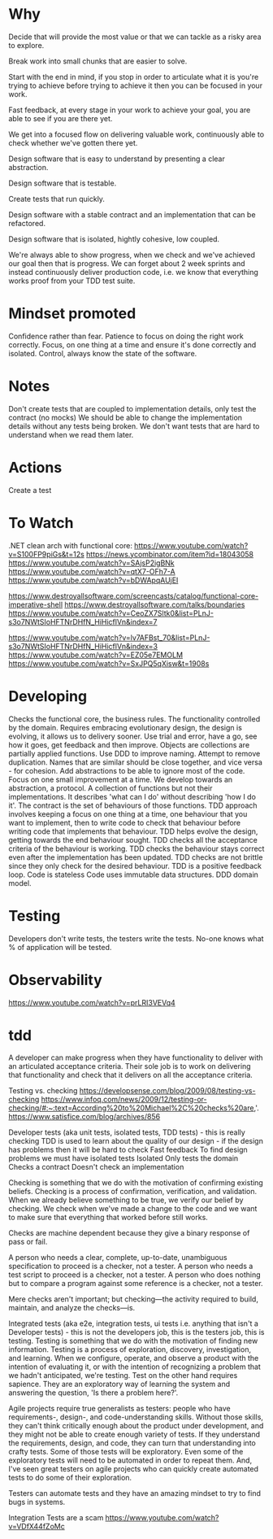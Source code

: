 # Why

Decide that will provide the most value or that we can tackle as a risky area to explore.

Break work into small chunks that are easier to solve.

Start with the end in mind, if you stop in order to articulate what it is you're trying to achieve before trying to achieve it then you can be focused in your work.

Fast feedback, at every stage in your work to achieve your goal, you are able to see if you are there yet.

We get into a focused flow on delivering valuable work, continuously able to check whether we've gotten there yet.

Design software that is easy to understand by presenting a clear abstraction.

Design software that is testable.

Create tests that run quickly.

Design software with a stable contract and an implementation that can be refactored.

Design software that is isolated, hightly cohesive, low coupled.

We're always able to show progress, when we check and we've achieved our goal then that is progress. We can forget about 2 week sprints and instead continuously deliver production code, i.e. we know that everything works proof from your TDD test suite.

# Mindset promoted

Confidence rather than fear.
Patience to focus on doing the right work correctly.
Focus, on one thing at a time and ensure it's done correctly and isolated.
Control, always know the state of the software.

# Notes

Don't create tests that are coupled to implementation details, only test the contract (no mocks)
We should be able to change the implementation details without any tests being broken.
We don't want tests that are hard to understand when we read them later.

# Actions

Create a test

# To Watch

.NET clean arch with functional core:
https://www.youtube.com/watch?v=S100FP9piGs&t=12s
https://news.ycombinator.com/item?id=18043058
https://www.youtube.com/watch?v=SAjsP2igBNk
https://www.youtube.com/watch?v=qtX7-OFh7-A
https://www.youtube.com/watch?v=bDWApqAUjEI

https://www.destroyallsoftware.com/screencasts/catalog/functional-core-imperative-shell
https://www.destroyallsoftware.com/talks/boundaries
https://www.youtube.com/watch?v=CeoZX7Sltk0&list=PLnJ-s3o7NWtSIoHFTNrDHfN_HiHicflVn&index=7

https://www.youtube.com/watch?v=lv7AFBst_70&list=PLnJ-s3o7NWtSIoHFTNrDHfN_HiHicflVn&index=3
https://www.youtube.com/watch?v=EZ05e7EMOLM
https://www.youtube.com/watch?v=SxJPQ5qXisw&t=1908s

# Developing

Checks the functional core, the business rules. The functionality controlled by the domain.
Requires embracing evolutionary design, the design is evolving, it allows us to delivery sooner.
Use trial and error, have a go, see how it goes, get feedback and then improve.
Objects are collections are partially applied functions.
Use DDD to improve naming.
Attempt to remove duplication.
Names that are similar should be close together, and vice versa - for cohesion.
Add abstractions to be able to ignore most of the code.
Focus on one small improvement at a time.
We develop towards an abstraction, a protocol. A collection of functions but not their implementations. It describes 'what can I do' without describing 'how I do it'.
The contract is the set of behaviours of those functions.
TDD approach involves keeping a focus on one thing at a time, one behaviour that you want to implement, then to write code to check that behaviour before writing code that implements that behaviour.
TDD helps evolve the design, getting towards the end behaviour sought.
TDD checks all the acceptance criteria of the behaviour is working.
TDD checks the behaviour stays correct even after the implementation has been updated.
TDD checks are not brittle since they only check for the desired behaviour.
TDD is a positive feedback loop.
Code is stateless
Code uses immutable data structures.
DDD domain model.

# Testing

Developers don't write tests, the testers write the tests.
No-one knows what % of application will be tested.

# Observability

https://www.youtube.com/watch?v=prLRI3VEVq4

# tdd

A developer can make progress when they have functionality to deliver with an articulated acceptance criteria. Their sole job is to work on delivering that functionality and check that it delivers on all the acceptance criteria.

Testing vs. checking
https://developsense.com/blog/2009/08/testing-vs-checking
https://www.infoq.com/news/2009/12/testing-or-checking/#:~:text=According%20to%20Michael%2C%20checks%20are,'.
https://www.satisfice.com/blog/archives/856

Developer tests (aka unit tests, isolated tests, TDD tests) - this is really checking
TDD is used to learn about the quality of our design - if the design has problems then it will be hard to check
Fast feedback
To find design problems we must have isolated tests
Isolated
Only tests the domain
Checks a contract
Doesn't check an implementation

Checking is something that we do with the motivation of confirming existing beliefs. Checking is a process of confirmation, verification, and validation. When we already believe something to be true, we verify our belief by checking. We check when we've made a change to the code and we want to make sure that everything that worked before still works.

Checks are machine dependent because they give a binary response of pass or fail.

A person who needs a clear, complete, up-to-date, unambiguous specification to proceed is a checker, not a tester. A person who needs a test script to proceed is a checker, not a tester. A person who does nothing but to compare a program against some reference is a checker, not a tester.

Mere checks aren't important; but checking—the activity required to build, maintain, and analyze the checks—is.

Integrated tests (aka e2e, integration tests, ui tests i.e. anything that isn't a Developer tests) - this is not the developers job, this is the testers job, this is testing.
Testing is something that we do with the motivation of finding new information. Testing is a process of exploration, discovery, investigation, and learning. When we configure, operate, and observe a product with the intention of evaluating it, or with the intention of recognizing a problem that we hadn't anticipated, we're testing.
Test on the other hand requires sapience. They are an exploratory way of learning the system and answering the question, 'Is there a problem here?'.

Agile projects require true generalists as testers: people who have requirements-, design-, and code-understanding skills. Without those skills, they can't think critically enough about the product under development, and they might not be able to create enough variety of tests. If they understand the requirements, design, and code, they can turn that understanding into crafty tests. Some of those tests will be exploratory. Even some of the exploratory tests will need to be automated in order to repeat them. And, I've seen great testers on agile projects who can quickly create automated tests to do some of their exploration.

Testers can automate tests and they have an amazing mindset to try to find bugs in systems.

Integration Tests are a scam
https://www.youtube.com/watch?v=VDfX44fZoMc
